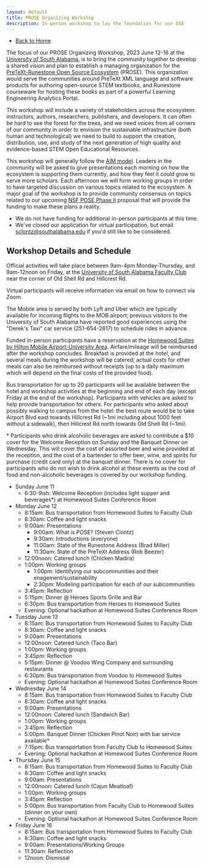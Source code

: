 ```yaml
---
layout: default
title: PROSE Organizing Workshop
description: In-person workshop to lay the foundation for our OSE
---
```


- [Back to Home](../)

The focus of our PROSE Organizing Workshop, 2023 June 12-16 at the [University of South Alabama](https://www.southalabama.edu/), is to bring the community together to develop a shared vision and plan to establish a managing organization for the [PreTeXt-Runestone Open Source Ecosystem](../) (PROSE). This organization would serve the communities around PreTeXt XML language and software products for authoring open-source STEM textbooks, and Runestone courseware for hosting these books as part of a powerful Learning Engineering Analytics Portal.

This workshop will include a variety of stakeholders across the ecosystem: instructors, authors, researchers, publishers, and developers. It can often be hard to see the forest for the trees, and we need voices from all corners of our community in order to envision the sustainable infrastructure (both human and technological) we need to build to support the creation, distribution, use, and study of the next generation of high quality and evidence-based STEM Open Educational Resources. 

This workshop will generally follow the [AIM model](https://aimath.org/workshops/about/). Leaders in the community will be asked to give presentations each morning on how the ecosystem is supporting them currently, and how they feel it could grow to serve more scholars. Each afternoon we will form working groups in order to have targeted discussion on various topics related to the ecosystem. A major goal of the workshop is to provide community consensus on topics related to our upcoming [NSF POSE Phase II](https://www.nsf.gov/pubs/2023/nsf23556/nsf23556.htm) proposal that will provide the funding to make these plans a reality.

- We do not have funding for additional in-person participants at this time.
- We've closed our application for virtual participation, but email <sclontz@southalabama.edu> if you'd still like to be considered.

## Workshop Details and Schedule

Official activities will take place between 9am-4pm Monday-Thursday, and 9am-12noon on Friday, at the [University of South Alabama Faculty Club](https://www.southalabama.edu/departments/mitchellcenter/facultyclub/) near the corner of Old Shell Rd and Hillcrest Rd.

Virtual participants will receive information via email on how to connect via Zoom.

The Mobile area is served by both Lyft and Uber which are typically available for incoming flights to the MOB airport; previous visitors to the University of South Alabama have reported good experiences using the "Derek's Taxi" car service (251-654-2817) to schedule rides in advance.

Funded in-person participants have a reservation at the [Homewood Suites by Hilton Mobile Airport-University Area](https://www.hilton.com/en/hotels/mobpphw-homewood-suites-mobile-airport-university-area/). Airfare/mileage will be reimbursed after the workshop concludes. Breakfast is provided at the hotel, and several meals during the workshop will be catered; actual costs for other meals can also be reimbursed without receipts (up to a daily maximum which will depend on the final costs of the provided food).

Bus transportation for up to 20 participants will be available between the hotel and workshop activities at the beginning and end of each day (except Friday at the end of the workshop). Participants with vehicles are asked to help provide transportation for others. For participants who asked about possibly walking to campus from the hotel: the best route would be to take Airport Blvd east towards Hillcrest Rd (~1mi including about 1000 feet without a sidewalk), then Hillcrest Rd north towards Old Shell Rd (~1mi).

\* Participants who drink alcoholic beverages are asked to contribute a $10 cover for the Welcome Reception on Sunday and the Banquet Dinner on Wednesday. This will cover the cost of assorted beer and wine provided at the reception, and the cost of a bartender to offer beer, wine, and spirits for purchase (credit card only) at the banquet dinner. There is no cover for participants who do not wish to drink alcohol at these events as the cost of food and non-alcoholic beverages is covered by our workshop funding.

- Sunday June 11
  - 6:30-9ish: Welcome Reception (includes light supper and beverages*) at Homewood Suites Conference Room
- Monday June 12
  - 8:15am: Bus transportation from Homewood Suites to Faculty Club
  - 8:30am: Coffee and light snacks
  - 9:00am: Presentations
    - 9:00am: What is POSE? (Steven Clontz)
    - 9:30am: Introductions (everyone)
    - 11:00am: State of the Runestone Address (Brad Miller)
    - 11:30am: State of the PreTeXt Address (Rob Beezer)
  - 12:00noon: Catered lunch (Chicken Madira)
  - 1:00pm: Working groups
    - 1:00pm: Identifying our subcommunities and their enagement/sustainability
    - 2:30pm: Modeling participation for each of our subcommunities
  - 3:45pm: Reflection
  - 5:15pm: Dinner @ Heroes Sports Grille and Bar
  - 6:30pm: Bus transportation from Heroes to Homewood Suites
  - Evening: Optional hackathon at Homewood Suites Conference Room
- Tuesday June 13
  - 8:15am: Bus transportation from Homewood Suites to Faculty Club
  - 8:30am: Coffee and light snacks
  - 9:00am: Presentations
  - 12:00noon: Catered lunch (Taco Bar)
  - 1:00pm: Working groups
  - 3:45pm: Reflection
  - 5:15pm: Dinner @ Voodoo Wing Company and surrounding restaurants
  - 6:30pm: Bus transportation from Voodoo to Homewood Suites
  - Evening: Optional hackathon at Homewood Suites Conference Room
- Wednesday June 14
  - 8:15am: Bus transportation from Homewood Suites to Faculty Club
  - 8:30am: Coffee and light snacks
  - 9:00am: Presentations
  - 12:00noon: Catered lunch (Sandwich Bar)
  - 1:00pm: Working groups
  - 3:45pm: Reflection
  - 5:00pm: Banquet Dinner (Chicken Pinot Noir) with bar service available*
  - 7:15pm: Bus transportation from Faculty Club to Homewood Suites
  - Evening: Optional hackathon at Homewood Suites Conference Room
- Thursday June 15
  - 8:15am: Bus transportation from Homewood Suites to Faculty Club
  - 8:30am: Coffee and light snacks
  - 9:00am: Presentations
  - 12:00noon: Catered lunch (Cajun Meatloaf)
  - 1:00pm: Working groups
  - 3:45pm: Reflection
  - 5:00pm: Bus transportation from Faculty Club to Homewood Suites (dinner on your own)
  - Evening: Optional hackathon at Homewood Suites Conference Room
- Friday June 16
  - 8:15am: Bus transportation from Homewood Suites to Faculty Club
  - 8:30am: Coffee and light snacks
  - 9:00am: Presentations/Working Groups
  - 11:30am: Reflection
  - 12noon: Dismissal
